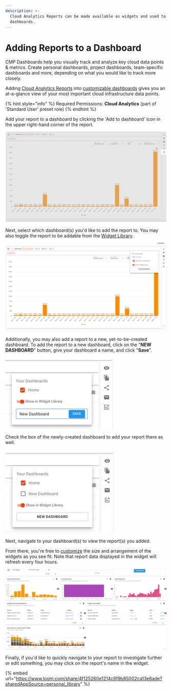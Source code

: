 ```yaml
---
description: >-
  Cloud Analytics Reports can be made available as widgets and used to build
  dashboards.
---
```


# Adding Reports to a Dashboard

CMP Dashboards help you visually track and analyze key cloud data points & metrics. Create personal dashboards, project dashboards, team-specific dashboards and more, depending on what you would like to track more closely.

Adding [Cloud Analytics Reports](../cloud-analytics/create-cloud-report/) into [customizable dashboards](customizing-dashboards.md) gives you an at-a-glance view of your most important cloud infrastructure data points.

{% hint style="info" %}
Required Permissions: **Cloud Analytics** (part of 'Standard User' preset role)
{% endhint %}

Add your report to a dashboard by clicking the 'Add to dashboard' icon in the upper right-hand corner of the report.

![A screenshot highlighting the location of the _Add to dashboard_ icon](../.gitbook/assets/cmp-dashboards-widgets-1.png)

Next, select which dashboard(s) you'd like to add the report to. You may also toggle the report to be addable from the [Widget Library](widgets-overview.md).

![A screenshot showing the list of available dashboards](../.gitbook/assets/cmp-dashboards-widgets-2.png)

Additionally, you may also add a report to a new, yet-to-be-created dashboard. To add the report to a new dashboard, click on the "**NEW DASHBOARD**" button, give your dashboard a name, and click "**Save**".

![A screenshot showing you the location of the Save button](../.gitbook/assets/cmp-new-dashboard.png)

Check the box of the newly-created dashboard to add your report there as well.

![A screenshot showing you the checkbox for your new dashboard](../.gitbook/assets/cmp-new-dashboard-2.png)

Next, navigate to your dashboard(s) to view the report(s) you added.

From there, you're free to [customize](customizing-dashboards.md) the size and arrangement of the widgets as you see fit. Note that report data displayed in the widget will refresh every four hours.

![An animated screenshot demoing a dashboard widget](../.gitbook/assets/cmp-dashboard-widget-demo.gif)

Finally, if you'd like to quickly navigate to your report to investigate further or edit something, you may click on the report's name in the widget.

{% embed url="https://www.loom.com/share/4f125260e1214c6f9b85002ca13e6ade?sharedAppSource=personal_library" %}
